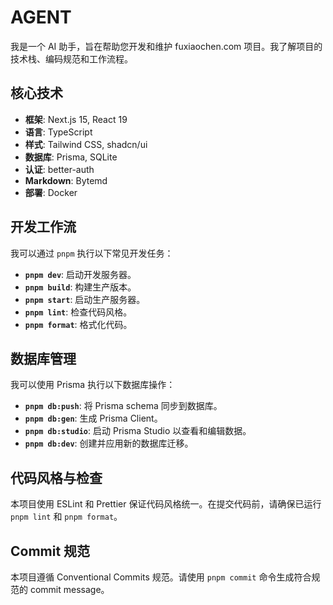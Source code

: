 # AGENT

我是一个 AI 助手，旨在帮助您开发和维护 fuxiaochen.com 项目。我了解项目的技术栈、编码规范和工作流程。

## 核心技术

- **框架**: Next.js 15, React 19
- **语言**: TypeScript
- **样式**: Tailwind CSS, shadcn/ui
- **数据库**: Prisma, SQLite
- **认证**: better-auth
- **Markdown**: Bytemd
- **部署**: Docker

## 开发工作流

我可以通过 `pnpm` 执行以下常见开发任务：

- **`pnpm dev`**: 启动开发服务器。
- **`pnpm build`**: 构建生产版本。
- **`pnpm start`**: 启动生产服务器。
- **`pnpm lint`**: 检查代码风格。
- **`pnpm format`**: 格式化代码。

## 数据库管理

我可以使用 Prisma 执行以下数据库操作：

- **`pnpm db:push`**: 将 Prisma schema 同步到数据库。
- **`pnpm db:gen`**: 生成 Prisma Client。
- **`pnpm db:studio`**: 启动 Prisma Studio 以查看和编辑数据。
- **`pnpm db:dev`**: 创建并应用新的数据库迁移。

## 代码风格与检查

本项目使用 ESLint 和 Prettier 保证代码风格统一。在提交代码前，请确保已运行 `pnpm lint` 和 `pnpm format`。

## Commit 规范

本项目遵循 Conventional Commits 规范。请使用 `pnpm commit` 命令生成符合规范的 commit message。
